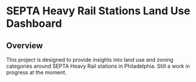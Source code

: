 # SEPTA Heavy Rail Stations Land Use Dashboard

## Overview

This project is designed to provide insights into land use and zoning categories around SEPTA Heavy Rail stations in Philadelphia. Still a work in progress at the moment. 
